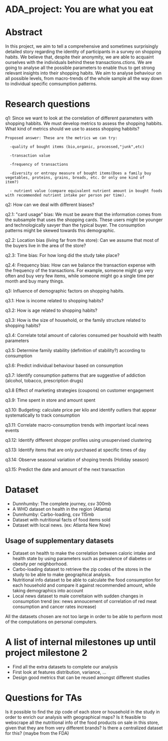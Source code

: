 # ADA_project: You are what you eat

# Abstract

In this project, we aim to tell a comprehensive and sometimes surprisingly detailed story regarding the identity of participants in a survey on shopping habits. We believe that, despite their anonymity, we are able to acquaint ourselves with the individuals behind these transactions.ctions. We are going to analyse all the possible parameters to enable thus to get strong relevant insights into their shopping habits. We aim to analyse behaviour on all possible levels, from macro-trends of the whole sample all the way down to individual specific comsumption patterns.


# Research questions
q1: Since we want to look at the correlation of different parameters with shopping habbits. We must develop metrics to assess the shopping    habbits. What kind of metrics should we use to assess shopping habbits?  
    
    Proposed answer: These are the metrics we can try:
    
      -quality of bought items (bio,organic, processed,"junk",etc)
      
      -transaction value
      
      -frequency of transactions
      
      -diversity or entropy measure of bought items(Does a family buy vegetables, proteins, grains, breads, etc. Or only one kind of            item?)
      
      - nutrient value (compare equivalent nutrient amount in bought foods with recommended nutrient intake per person per time).

q2: How can we deal with different biases?

  q2.1: "card usage" bias: We must be aware that the information comes from the subsample that uses the shopping cards. These users       might be     younger and technologically savyer than the typical buyer. The consumption patterns might be skewed towards this           demographic.  
  
  q2.2: Location bias (living far from the store): Can we assume that most of the buyers live in the area of the store? 
  
  q2.3: Time bias: For how long did the study take place? 
  
  q2.4: Frequency bias: How can we balance the transaction expense with the frequency of the transactions. For example, someone might go   very often and buy very few items, while someone might go a single time per month and buy many things. 

q3: Influence of demographic factors on shopping habits. 
  
  q3.1: How is income related to shopping habits? 
  
  q3.2: How is age related to shopping habits?
  
  q3.3: How is the size of household, or the family structure related to shopping habits?
  
  q3.4: Correlate total amount of calories consumed per houshold with health parameters
  
  q3.5: Determine family stability (definition of stability?) according to consumption
  
  q3.6: Predict individual behaviour based on consumption
  
  q3.7: Identify consumption patterns that are suggestive of addiction (alcohol, tobacco, prescription drugs)
  
  q3.8 Effect of marketing strategies (coupons) on customer engagement
  
  q3.9: Time spent in store and amount spent
  
  q3.10: Budgeting: calculate price per kilo and identify outliers that appear systematically to track consumption 
  
  q3.11: Correlate macro-consumption trends with important local news events
  
  q3.12: Identify different shopper profiles using unsupervised clustering
  
  q3.13: Identify items that are only purchased at specific times of day
  
  q3.14: Observe seasonal variation of shoping trends (Holiday season)
  
  q3.15: Predict the date and amount of the next transaction

# Dataset
- Dunnhumby: The complete journey, csv 300mb
- A WHO dataset on health in the region (Atlanta)
- Dunnhumby: Carbo-loading, csv 115mb
- Dataset with nutritional facts of food items sold
- Dataset with local news. (ex: Atlanta New Now)

## Usage of supplementary datasets
- Dataset on health to make the correlation between caloric intake and health state by using parameters such as prevalence of diabetes or obesity per neighborhood.
- Carbo-loading dataset to retrieve the zip codes of the stores in the study to be able to make geographical analysis.
- Nutritional info dataset to be able to calculate the food consumption for each household and compare it against recommended amount, while taking demographics into account
- Local news dataset to male correltaion with sudden changes in consumption trend (ex: news annoucement of correlation of red meat consumption and cancer rates increase)

All the datasets chosen are not too large in order to be able to perform most of the computations on personal computers.

# A list of internal milestones up until project milestone 2
- Find all the extra datasets to complete our analysis
- First look at features distribution, variance, ...
- Design good metrics that can be reused amongst different studies

# Questions for TAs
Is it possible to find the zip code of each store or household in the study in order to enrich our analysis with geographical maps?
Is it feasible to webscrape all the nutritional info of the food products on sale in this store, given that they are from very different brands? Is there a centralized dataset for this? (maybe from the FDA)



